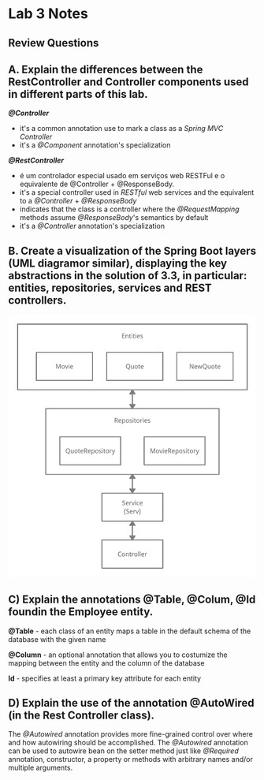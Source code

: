 # Lab 3 Notes

## **Review Questions**

## A. Explain the differences between the RestController and Controller components used in different parts of this lab.

***@Controller***
* it's a common annotation use to mark a class as a *Spring MVC Controller*
* it's a *@Component* annotation's specialization

***@RestController***
* é um controlador especial usado em serviços web RESTFul e o equivalente de @Controller + @ResponseBody.
* it's a special controller used in *RESTful* web services and the equivalent to a *@Controller* + *@ResponseBody*
* indicates that the class is a controller where the *@RequestMapping* methods assume *@ResponseBody*'s semantics by default
* it's a *@Controller* annotation's specialization

## B. Create a visualization of the Spring Boot layers (UML diagramor similar), displaying the key abstractions in the solution of 3.3, in particular: entities, repositories, services and REST controllers.

![Layer Diagram](lab3_3/assets/quoteapp_diagram.png?raw=true "Layer Diagram")

## C) Explain the annotations @Table, @Colum, @Id foundin the Employee entity.

**@Table** - each class of an entity maps a table in the default schema of the database with the given name

**@Column** - an optional annotation that allows you to costumize the mapping between the entity and the column of the database

**Id** - specifies at least a primary key attribute for each entity


## D) Explain the use of the annotation @AutoWired (in the Rest Controller class).
The *@Autowired* annotation provides more fine-grained control over where and how autowiring should be accomplished. The *@Autowired* annotation can be used to autowire bean on the setter method just like *@Required* annotation, constructor, a property or methods with arbitrary names and/or multiple arguments.